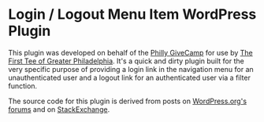 Login / Logout Menu Item WordPress Plugin
=========================================

This plugin was developed on behalf of the [Philly GiveCamp][givecamp] for
use by [The First Tee of Greater Philadelphia][firsttee]. It's a quick and
dirty plugin built for the very specific purpose of providing a login link
in the navigation menu for an unauthenticated user and a logout link for an
authenticated user via a filter function.

The source code for this plugin is derived from posts on [WordPress.org's
forums][wp] and on [StackExchange][stackexchange].

[givecamp]: http://www.phillygivecamp.org
[firsttee]: http://www.thefirstteephiladelphia.org
[stackexchange]: https://wordpress.stackexchange.com/questions/150037/how-to-create-a-secure-login-logout-menu-properly
[wp]: https://wordpress.org/support/topic/log-in-and-logout-link-in-top-nov-menu

